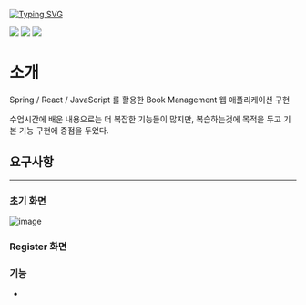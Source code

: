 
[![Typing SVG](https://readme-typing-svg.demolab.com?font=Noto+Sans+KR&weight=500&size=18&duration=2000&pause=1000&color=CD5C5C&multiline=true&width=435&lines=Book+Management+;Login+%26+DB+%EC%97%B0%EB%8F%99)](https://git.io/typing-svg)

<div>
  <img src="https://img.shields.io/badge/Spring-6DB33F?style=for-the-badge&logo=Spring&logoColor=white">
  <img src="https://img.shields.io/badge/react-61DAFB?style=for-the-badge&logo=react&logoColor=black">
  <img src="https://img.shields.io/badge/javascript-F7DF1E?style=for-the-badge&logo=javascript&logoColor=black">
</div>

# 소개

Spring / React / JavaScript 를 활용한 Book Management 웹 애플리케이션 구현

수업시간에 배운 내용으로는 더 복잡한 기능들이 많지만, 복습하는것에 목적을 두고 기본 기능 구현에 중점을 두었다.

요구사항
- 

-----------------------

### 초기 화면
![image](https://user-images.githubusercontent.com/121993153/232660506-ea315575-55fb-472a-93db-504555005216.png)


### Register 화면

### 

### 

### 기능
-




